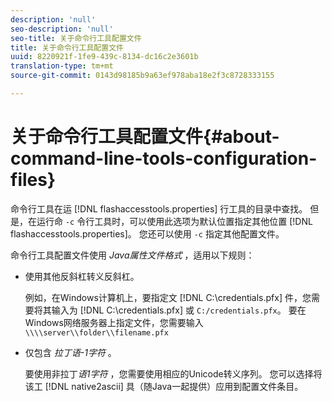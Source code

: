 ```yaml
---
description: 'null'
seo-description: 'null'
seo-title: 关于命令行工具配置文件
title: 关于命令行工具配置文件
uuid: 8220921f-1fe9-439c-8134-dc16c2e3601b
translation-type: tm+mt
source-git-commit: 0143d98185b9a63ef978aba18e2f3c8728333155

---
```



# 关于命令行工具配置文件{#about-command-line-tools-configuration-files}

命令行工具在运 [!DNL flashaccesstools.properties] 行工具的目录中查找。 但是，在运行命 `-c` 令行工具时，可以使用此选项为默认位置指定其他位置 [!DNL flashaccesstools.properties]。 您还可以使用 `-c` 指定其他配置文件。

命令行工具配置文件使用 *Java属性文件格式* ，适用以下规则：

* 使用其他反斜杠转义反斜杠。

   例如，在Windows计算机上，要指定文 [!DNL C:\credentials.pfx] 件，您需要将其输入为 [!DNL C:\\credentials.pfx] 或 `C:/credentials.pfx`。 要在Windows网络服务器上指定文件，您需要输入 `\\\\server\\folder\\filename.pfx`
* 仅包含 *拉丁语-1字符* 。

   要使用非拉丁&#x200B;*语1字符* ，您需要使用相应的Unicode转义序列。 您可以选择将该工 [!DNL native2ascii] 具（随Java一起提供）应用到配置文件条目。
